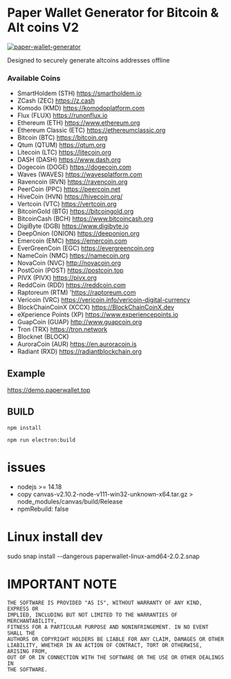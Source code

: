 # Paper Wallet Generator for Bitcoin &amp; Alt coins V2

[![paper-wallet-generator](https://snapcraft.io//paper-wallet-generator/badge.svg)](https://snapcraft.io/paper-wallet-generator)

Designed to securely generate altcoins addresses offline

### Available Coins

- SmartHoldem (STH) https://smartholdem.io
- ZCash (ZEC) https://z.cash
- Komodo (KMD) https://komodoplatform.com
- Flux (FLUX) https://runonflux.io
- Ethereum (ETH) https://www.ethereum.org
- Ethereum Classic (ETC) https://ethereumclassic.org
- Bitcoin (BTC) https://bitcoin.org
- Qtum (QTUM) https://qtum.org
- Litecoin (LTC) https://litecoin.org
- DASH (DASH) https://www.dash.org
- Dogecoin (DOGE) https://dogecoin.com
- Waves (WAVES) https://wavesplatform.com
- Ravencoin (RVN) https://ravencoin.org
- PeerCoin (PPC) https://peercoin.net
- HiveCoin (HVN) https://hivecoin.org/
- Vertcoin (VTC) https://vertcoin.org
- BitcoinGold (BTG) https://bitcoingold.org
- BitcoinCash (BCH) https://www.bitcoincash.org
- DigiByte (DGB) https://www.digibyte.io
- DeepOnion (ONION) https://deeponion.org
- Emercoin (EMC) https://emercoin.com
- EverGreenCoin (EGC) https://evergreencoin.org
- NameCoin (NMC) https://namecoin.org
- NovaCoin (NVC) http://novacoin.org
- PostCoin (POST) https://postcoin.top
- PIVX (PIVX) https://pivx.org
- ReddCoin (RDD) https://reddcoin.com
- Raptoreum (RTM) 'https://raptoreum.com
- Vericoin (VRC) https://vericoin.info/vericoin-digital-currency
- BlockChainCoinX (XCCX) https://BlockChainCoinX.dev
- eXperience Points (XP) https://www.experiencepoints.io
- GuapCoin (GUAP) http://www.guapcoin.org
- Tron (TRX) https://tron.network
- Blocknet (BLOCK)
- AuroraCoin (AUR) https://en.auroracoin.is
- Radiant (RXD) https://radiantblockchain.org

## Example

https://demo.paperwallet.top

## BUILD

`npm install`

`npm run electron:build`


# issues
- nodejs >= 14.18
- copy canvas-v2.10.2-node-v111-win32-unknown-x64.tar.gz > node_modules/canvas/build/Release
- npmRebuild: false


# Linux install dev

sudo snap install --dangerous paperwallet-linux-amd64-2.0.2.snap

# IMPORTANT NOTE

    THE SOFTWARE IS PROVIDED "AS IS", WITHOUT WARRANTY OF ANY KIND, EXPRESS OR
    IMPLIED, INCLUDING BUT NOT LIMITED TO THE WARRANTIES OF MERCHANTABILITY,
    FITNESS FOR A PARTICULAR PURPOSE AND NONINFRINGEMENT. IN NO EVENT SHALL THE
    AUTHORS OR COPYRIGHT HOLDERS BE LIABLE FOR ANY CLAIM, DAMAGES OR OTHER
    LIABILITY, WHETHER IN AN ACTION OF CONTRACT, TORT OR OTHERWISE, ARISING FROM,
    OUT OF OR IN CONNECTION WITH THE SOFTWARE OR THE USE OR OTHER DEALINGS IN
    THE SOFTWARE.


